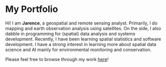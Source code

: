 # My Portfolio

Hi! I am **Jarence**, a geospatial and remote sensing analyst. Primarily, I do mapping and earth observation analysis using satellites. On the side, I also dabble in programming for (spatial) data analysis and systems development. Recently, I have been learning spatial statistics and software development. I have a strong interest in learning more about spatial data science and AI mainly for environmental monitoring and conservation.

Please feel free to browse through my work [here](https://jarencecasisirano.github.io/jdcasisirano-portfolio/)!
